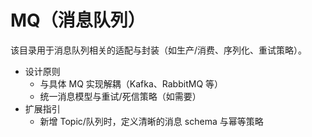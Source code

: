 # MQ（消息队列）

该目录用于消息队列相关的适配与封装（如生产/消费、序列化、重试策略）。

- 设计原则
  - 与具体 MQ 实现解耦（Kafka、RabbitMQ 等）
  - 统一消息模型与重试/死信策略（如需要）
- 扩展指引
  - 新增 Topic/队列时，定义清晰的消息 schema 与幂等策略